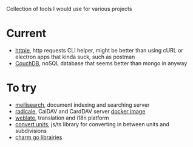 Collection of tools I would use for various projects

# Current

- [httpie](https://httpie.io/), http requests CLI helper, might be better than using cURL or electron apps that kinda suck, such as postman
- [CouchDB](https://couchdb.apache.org/), noSQL database that seems better than mongo in anyway

# To try

- [meilisearch](https://www.meilisearch.com/), document indexing and searching server
- [radicale](https://radicale.org), CalDAV and CardDAV server [docker image](https://github.com/tomsquest/docker-radicale)
- [weblate](https://weblate.org/fr/), translation and i18n platform
- [convert units](https://www.npmjs.com/package/convert-units/v/3.0.0-beta.3), js/ts library for converting in between units and subdivisions
- [charm go librairies](https://charm.sh/)
